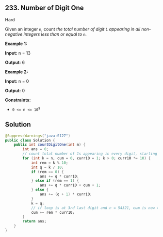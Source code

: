 ## 233\. Number of Digit One

Hard

Given an integer `n`, count _the total number of digit_ `1` _appearing in all non-negative integers less than or equal to_ `n`.

**Example 1:**

**Input:** n = 13

**Output:** 6 

**Example 2:**

**Input:** n = 0

**Output:** 0 

**Constraints:**

*   <code>0 <= n <= 10<sup>9</sup></code>

## Solution

```java
@SuppressWarnings("java:S127")
public class Solution {
    public int countDigitOne(int n) {
        int ans = 0;
        // count total number of 1s appearing in every digit, starting from the last digit
        for (int k = n, cum = 0, curr10 = 1; k > 0; curr10 *= 10) {
            int rem = k % 10;
            int q = k / 10;
            if (rem == 0) {
                ans += q * curr10;
            } else if (rem == 1) {
                ans += q * curr10 + cum + 1;
            } else {
                ans += (q + 1) * curr10;
            }
            k = q;
            // if loop is at 3rd last digit and n = 54321, cum is now = 321
            cum += rem * curr10;
        }
        return ans;
    }
}
```